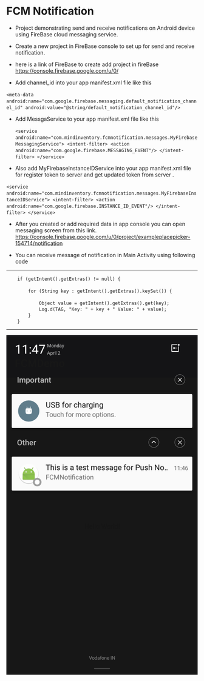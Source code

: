 # FCM Notification

* Project demonstrating send and receive notifications on Android device using FireBase cloud messaging service.

* Create a new project in FireBase console to set up for send and receive notification.


* here is a link of FireBase to create add project in fireBase 
   https://console.firebase.google.com/u/0/

- Add channel_id into your app manifest.xml file like this 

`<meta-data
            android:name="com.google.firebase.messaging.default_notification_channel_id"
            android:value="@string/default_notification_channel_id"/>`
            
* Add MessgaService to your app manifest.xml file like this
 
  `<service
             android:name="com.mindinventory.fcmnotification.messages.MyFirebaseMessagingService">
             <intent-filter>
                 <action android:name="com.google.firebase.MESSAGING_EVENT"/>
             </intent-filter>
         </service>`
         
 * Also add MyFirebaseInstanceIDService into your app manifest.xml file for register token to server and get updated token from server .
 
 `<service
             android:name="com.mindinventory.fcmnotification.messages.MyFirebaseInstanceIDService">
             <intent-filter>
                 <action android:name="com.google.firebase.INSTANCE_ID_EVENT"/>
             </intent-filter>
         </service>`
         
* After you created or add required data in app console you can open messaging screen from this link.  
https://console.firebase.google.com/u/0/project/exampleplacepicker-154714/notification


* You can receive message of notification in Main Activity using following code

----------------------------------------------------------------
        if (getIntent().getExtras() != null) {
 
            for (String key : getIntent().getExtras().keySet()) {
    
                Object value = getIntent().getExtras().get(key);
                Log.d(TAG, "Key: " + key + " Value: " + value);
            }
        }
 ----------------------------------------------------------------
 
![Screenshots](/notification_sample.png?raw=true "Notification Panel")
